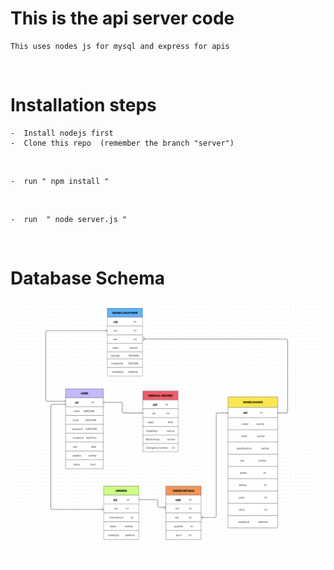 # This is the api server code
    This uses nodes js for mysql and express for apis 
<br>

# Installation steps

    -  Install nodejs first
    -  Clone this repo  (remember the branch "server")
<br>

    -  run " npm install "
<br>

    -  run  " node server.js "

<br> 


# Database Schema
<img src="database.png"/>
